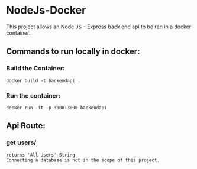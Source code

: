# NodeJs-Docker

This project allows an Node JS - Express back end api to be ran in a docker container. 

## Commands to run locally in docker: 

### Build the Container:
	docker build -t backendapi .
	
### Run the container: 
	docker run -it -p 3000:3000 backendapi
	
	
## Api Route:

### get users/
	returns 'All Users' String
	Connecting a database is not in the scope of this project. 
